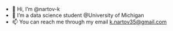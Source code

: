 - 👋 Hi, I’m @nartov-k
- 👀 I’m a data science student @University of Michigan
- 📫 You can reach me through my email k.nartov35@gmail.com

<!---
nartov-k/nartov-k is a ✨ special ✨ repository because its `README.md` (this file) appears on your GitHub profile.
You can click the Preview link to take a look at your changes.
--->
